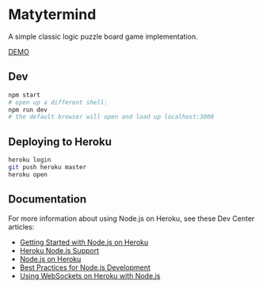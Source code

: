 # Matytermind

A simple classic logic puzzle board game implementation.

[DEMO](http://matytermind.herokuapp.com)

## Dev

```bash
npm start
# open up a different shell:
npm run dev
# the default browser will open and load up localhost:3000
```

## Deploying to Heroku

```bash
heroku login
git push heroku master
heroku open
```

## Documentation

For more information about using Node.js on Heroku, see these Dev Center articles:

- [Getting Started with Node.js on Heroku](https://devcenter.heroku.com/articles/getting-started-with-nodejs)
- [Heroku Node.js Support](https://devcenter.heroku.com/articles/nodejs-support)
- [Node.js on Heroku](https://devcenter.heroku.com/categories/nodejs)
- [Best Practices for Node.js Development](https://devcenter.heroku.com/articles/node-best-practices)
- [Using WebSockets on Heroku with Node.js](https://devcenter.heroku.com/articles/node-websockets)
